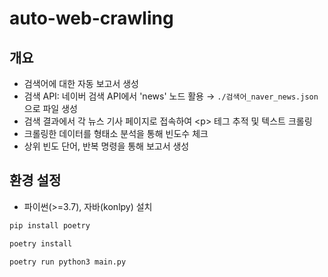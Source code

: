 # auto-web-crawling

## 개요

- 검색어에 대한 자동 보고서 생성
- 검색 API: 네이버 검색 API에서 'news' 노드 활용 &rarr; `./검색어_naver_news.json`으로 파일 생성
- 검색 결과에서 각 뉴스 기사 페이지로 접속하여 \<p> 테그 추적 및 텍스트 크롤링
- 크롤링한 데이터를 형태소 분석을 통해 빈도수 체크
- 상위 빈도 단어, 반복 명령을 통해 보고서 생성 

## 환경 설정

- 파이썬(>=3.7), 자바(konlpy) 설치

```bash
pip install poetry
```
```bash
poetry install
```
```bash
poetry run python3 main.py
```
